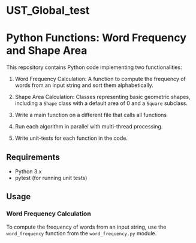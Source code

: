 # UST_Global_test
# Python Functions: Word Frequency and Shape Area

This repository contains Python code implementing two functionalities:

1. Word Frequency Calculation: A function to compute the frequency of words from an input string and sort them alphabetically.

2. Shape Area Calculation: Classes representing basic geometric shapes, including a `Shape` class with a default area of 0 and a `Square` subclass.

3. Write a main function on a different file that calls all functions

4. Run each algorithm in parallel with multi-thread processing.

5. Write unit-tests for each function in the code.

## Requirements

- Python 3.x
- pytest (for running unit tests)

## Usage

### Word Frequency Calculation

To compute the frequency of words from an input string, use the `word_frequency` function from the `word_frequency.py` module.

